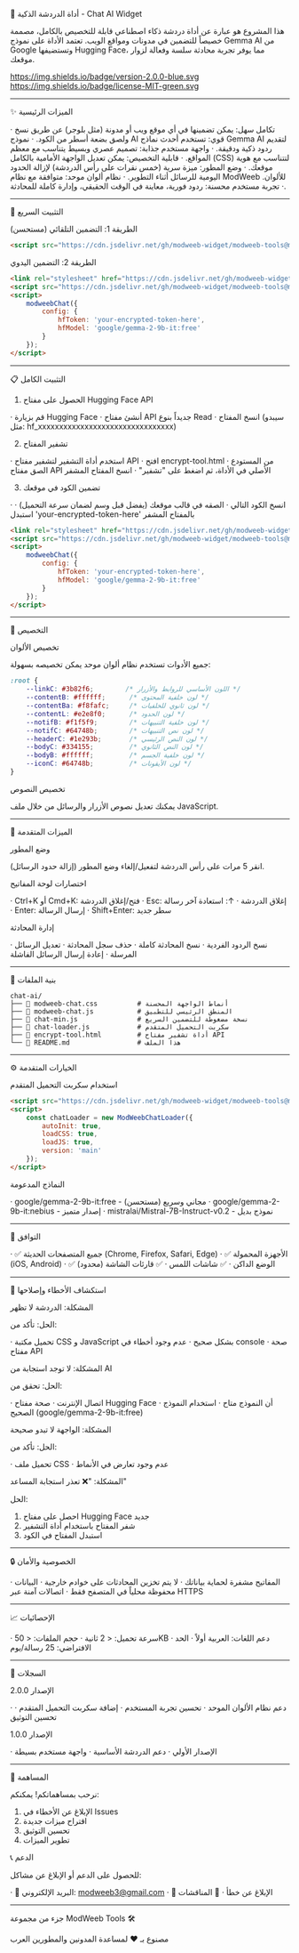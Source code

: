 🤖 أداة الدردشة الذكية - Chat AI Widget

هذا المشروع هو عبارة عن أداة دردشة ذكاء اصطناعي قابلة للتخصيص بالكامل، مصممة خصيصاً للتضمين في مدونات ومواقع الويب. تعتمد الأداة على نموذج Gemma AI من Google وتستضيفها Hugging Face، مما يوفر تجربة محادثة سلسة وفعالة لزوار موقعك.

https://img.shields.io/badge/version-2.0.0-blue.svg https://img.shields.io/badge/license-MIT-green.svg

---

✨ الميزات الرئيسية

· تكامل سهل: يمكن تضمينها في أي موقع ويب أو مدونة (مثل بلوجر) عن طريق نسخ ولصق بضعة أسطر من الكود.
· نموذج AI قوي: تستخدم أحدث نماذج Gemma AI لتقديم ردود ذكية ودقيقة.
· واجهة مستخدم جذابة: تصميم عصري وبسيط يتناسب مع معظم المواقع.
· قابلية التخصيص: يمكن تعديل الواجهة الأمامية بالكامل (CSS) لتتناسب مع هوية موقعك.
· وضع المطور: ميزة سرية (خمس نقرات على رأس الدردشة) لإزالة الحدود اليومية للرسائل أثناء التطوير.
· نظام ألوان موحد: متوافقة مع نظام ModWeeb للألوان.
· تجربة مستخدم محسنة: ردود فورية، معاينة في الوقت الحقيقي، وإدارة كاملة للمحادثة.

---

🚀 التثبيت السريع

الطريقة 1: التضمين التلقائي (مستحسن)

```html
<script src="https://cdn.jsdelivr.net/gh/modweeb-widget/modweeb-tools@main/chat-ai/chat-min.js"></script>
```

الطريقة 2: التضمين اليدوي

```html
<link rel="stylesheet" href="https://cdn.jsdelivr.net/gh/modweeb-widget/modweeb-tools@main/chat-ai/modweeb-chat.css" />
<script src="https://cdn.jsdelivr.net/gh/modweeb-widget/modweeb-tools@main/chat-ai/modweeb-chat.js"></script>
<script>
    modweebChat({
        config: {
            hfToken: 'your-encrypted-token-here',
            hfModel: 'google/gemma-2-9b-it:free'
        }
    });
</script>
```

---

📋 التثبيت الكامل

1. الحصول على مفتاح Hugging Face API

· قم بزيارة Hugging Face
· أنشئ مفتاح API جديداً بنوع Read
· انسخ المفتاح (سيبدو مثل: hf_xxxxxxxxxxxxxxxxxxxxxxxxxxxxxxxx)

2. تشفير المفتاح

· استخدم أداة التشفير لتشفير مفتاح API
· افتح encrypt-tool.html من المستودع
· الصق مفتاح API الأصلي في الأداة، ثم اضغط على "تشفير"
· انسخ المفتاح المشفر

3. تضمين الكود في موقعك

· انسخ الكود التالي
· الصقه في قالب موقعك (يفضل قبل وسم </body> لضمان سرعة التحميل)
· استبدل 'your-encrypted-token-here' بالمفتاح المشفر

```html
<link rel="stylesheet" href="https://cdn.jsdelivr.net/gh/modweeb-widget/modweeb-tools@main/chat-ai/modweeb-chat.css" />
<script src="https://cdn.jsdelivr.net/gh/modweeb-widget/modweeb-tools@main/chat-ai/modweeb-chat.js"></script>
<script>
    modweebChat({
        config: {
            hfToken: 'your-encrypted-token-here',
            hfModel: 'google/gemma-2-9b-it:free'
        }
    });
</script>
```

---

🎨 التخصيص

تخصيص الألوان

جميع الأدوات تستخدم نظام ألوان موحد يمكن تخصيصه بسهولة:

```css
:root {
    --linkC: #3b82f6;        /* اللون الأساسي للروابط والأزرار */
    --contentB: #ffffff;      /* لون خلفية المحتوى */
    --contentBa: #f8fafc;     /* لون ثانوي للخلفيات */
    --contentL: #e2e8f0;      /* لون الحدود */
    --notifB: #f1f5f9;        /* لون خلفية التنبيهات */
    --notifC: #64748b;        /* لون نص التنبيهات */
    --headerC: #1e293b;       /* لون النص الرئيسي */
    --bodyC: #334155;         /* لون النص الثانوي */
    --bodyB: #ffffff;         /* لون خلفية الجسم */
    --iconC: #64748b;         /* لون الأيقونات */
}
```

تخصيص النصوص

يمكنك تعديل نصوص الأزرار والرسائل من خلال ملف JavaScript.

---

🔧 الميزات المتقدمة

وضع المطور

انقر 5 مرات على رأس الدردشة لتفعيل/إلغاء وضع المطور (إزالة حدود الرسائل).

اختصارات لوحة المفاتيح

· Ctrl+K أو Cmd+K: فتح/إغلاق الدردشة
· Esc: إغلاق الدردشة
· ↑: استعادة آخر رسالة
· Enter: إرسال الرسالة
· Shift+Enter: سطر جديد

إدارة المحادثة

· نسخ الردود الفردية
· نسخ المحادثة كاملة
· حذف سجل المحادثة
· تعديل الرسائل المرسلة
· إعادة إرسال الرسائل الفاشلة

---

📁 بنية الملفات

```
chat-ai/
├── 📄 modweeb-chat.css          # أنماط الواجهة المحسنة
├── 📄 modweeb-chat.js           # المنطق الرئيسي للتطبيق
├── 📄 chat-min.js               # نسخة مضغوطة للتضمين السريع
├── 📄 chat-loader.js            # سكربت التحميل المتقدم
├── 📄 encrypt-tool.html         # أداة تشفير مفتاح API
└── 📄 README.md                 # هذا الملف
```

---

⚙️ الخيارات المتقدمة

استخدام سكربت التحميل المتقدم

```html
<script src="https://cdn.jsdelivr.net/gh/modweeb-widget/modweeb-tools@main/chat-ai/chat-loader.js"></script>
<script>
    const chatLoader = new ModWeebChatLoader({
        autoInit: true,
        loadCSS: true,
        loadJS: true,
        version: 'main'
    });
</script>
```

النماذج المدعومة

· google/gemma-2-9b-it:free - (مستحسن) مجاني وسريع
· google/gemma-2-9b-it:nebius - إصدار متميز
· mistralai/Mistral-7B-Instruct-v0.2 - نموذج بديل

---

📱 التوافق

· ✅ جميع المتصفحات الحديثة (Chrome, Firefox, Safari, Edge)
· ✅ الأجهزة المحمولة (iOS, Android)
· ✅ الوضع الداكن
· ✅ شاشات اللمس
· ✅ قارئات الشاشة (محدود)

---

🐛 استكشاف الأخطاء وإصلاحها

المشكلة: الدردشة لا تظهر

الحل: تأكد من:

· تحميل مكتبة CSS و JavaScript بشكل صحيح
· عدم وجود أخطاء في console
· صحة مفتاح API

المشكلة: لا توجد استجابة من AI

الحل: تحقق من:

· اتصال الإنترنت
· صحة مفتاح Hugging Face
· أن النموذج متاح
· استخدام النموذج الصحيح (google/gemma-2-9b-it:free)

المشكلة: الواجهة لا تبدو صحيحة

الحل: تأكد من:

· تحميل ملف CSS
· عدم وجود تعارض في الأنماط

المشكلة: "❌ تعذر استجابة المساعد"

الحل:

1. احصل على مفتاح Hugging Face جديد
2. شفر المفتاح باستخدام أداة التشفير
3. استبدل المفتاح في الكود

---

🔒 الخصوصية والأمان

· المفاتيح مشفرة لحماية بياناتك
· لا يتم تخزين المحادثات على خوادم خارجية
· البيانات محفوظة محلياً في المتصفح فقط
· اتصالات آمنة عبر HTTPS

---

📈 الإحصائيات

· سرعة تحميل: < 2 ثانية
· حجم الملفات: < 50KB
· دعم اللغات: العربية أولاً
· الحد الافتراضي: 25 رسالة/يوم

---

🔄 السجلات

الإصدار 2.0.0

· دعم نظام الألوان الموحد
· تحسين تجربة المستخدم
· إضافة سكربت التحميل المتقدم
· تحسين التوثيق

الإصدار 1.0.0

· الإصدار الأولي
· دعم الدردشة الأساسية
· واجهة مستخدم بسيطة

---

🤝 المساهمة

نرحب بمساهماتكم! يمكنكم:

1. الإبلاغ عن الأخطاء في Issues
2. اقتراح ميزات جديدة
3. تحسين التوثيق
4. تطوير الميزات

📞 الدعم

للحصول على الدعم أو الإبلاغ عن مشاكل:

· 📧 البريد الإلكتروني: modweeb3@gmail.com
· 🐛 الإبلاغ عن خطأ
· 💬 المناقشات

---

جزء من مجموعة ModWeeb Tools 🛠️

مصنوع بـ ❤️ لمساعدة المدونين والمطورين العرب
